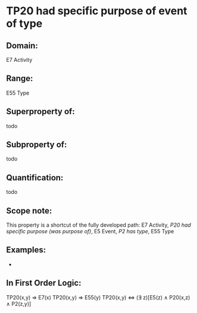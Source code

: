# TP20 had specific purpose of event of type

## Domain: 

E7 Activity

## Range: 

E55 Type

## Superproperty of: 

todo

## Subproperty of: 

todo

## Quantification: 

todo

## Scope note: 

This property is a shortcut of the fully developed path: E7 Activity, _P20 had specific purpose (was purpose of)_, E5 Event, _P2 has type_, E55 Type

## Examples: 

* 

## In First Order Logic: 

TP20(x,y) ⇒ E7(x)
TP20(x,y) ⇒ E55(y)
TP20(x,y) ⇔ (∃ z)[E5(z) ∧ P20(x,z) ∧ P2(z,y)]

